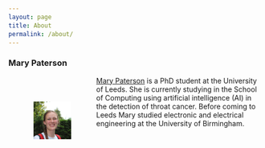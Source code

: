 ```yaml
---
layout: page
title: About
permalink: /about/
---
```


### Mary Paterson

<img  align="left" width="75" hspace="50" vspace="50" src="/images/Profile.jpg"> [Mary Paterson](https://eps.leeds.ac.uk/computing/pgr/8564/mary-paterson) is a PhD student at the University of Leeds. She is currently studying in the School of Computing using artificial intelligence (AI) in the detection of throat cancer. Before coming to Leeds Mary studied electronic and electrical engineering at the University of Birmingham.

